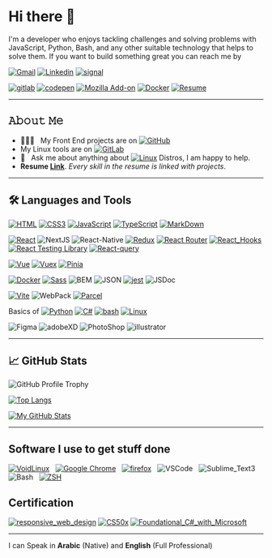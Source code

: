 # Hi there 👋

I'm a developer who enjoys tackling challenges and solving problems with JavaScript, Python, Bash, and any other suitable technology that helps to solve them.
If you want to build something great you can reach me by

[![Gmail](https://img.shields.io/badge/-mohamedhafezmansour@gmail.com-c14438?style=social&logo=Gmail)](mailto:mohamedhafezmansour@gmail.com)
[![Linkedin](https://img.shields.io/badge/-Mohamed_Hafez-blue?style=social&logo=Linkedin)](https://www.linkedin.com/in/M-Hafez22/)
[![signal](https://img.shields.io/badge/-+971544574336-3B76F1?style=social&logo=signal)](https://signal.me/#p/+971544574336)

[![gitlab](https://img.shields.io/badge/-Mohamed_Hafez-800080?style=for-the-badge&logo=gitlab)](https://gitlab.com/M-Hafez22)
[![codepen](https://img.shields.io/badge/-Mohamed_Hafez-111?style=for-the-badge&logoColor=white&logo=codepen)](https://codepen.io/M-Hafez)
[![Mozilla Add-on](https://img.shields.io/badge/-Mozilla_Add--on-20123A?style=for-the-badge&logoColor=8ff7f7&logo=firefox)](https://addons.mozilla.org/en-US/firefox/user/15251328/)
[![Docker](https://img.shields.io/badge/-Docker_Profile-2497EC?style=for-the-badge&logoColor=fff&logo=docker)](https://hub.docker.com/u/mohamedhafez)
[![Resume](https://img.shields.io/badge/-Resume-333?style=for-the-badge&logoColor=fff)](https://github.com/M-Hafez22/mohamed_hafez_resume/raw/master/Front-End-mohamed_hafez-resume.pdf)

---

## 𝙰𝚋𝚘𝚞𝚝 𝙼𝚎

- 👨🏻‍💻 &nbsp; My Front End projects are on  [![GitHub](https://img.shields.io/badge/-GitHub-000?logo=GitHub)](https://github.com/M-Hafez22?tab=repositories)
- My Linux tools are on  [![GitLab](https://img.shields.io/badge/-GitLab-330F63?&logo=GitLab)](https://gitlab.com/M-Hafez22)
- 💬 &nbsp; Ask me about anything about [![Linux](https://img.shields.io/badge/-Linux-111?&logo=Linux&logoColor=fff)](https://distrowatch.com/dwres.php?resource=popularity) Distros, I am happy to help.
- **Resume [Link](https://github.com/M-Hafez22/mohamed_hafez_resume/raw/master/mohamed_hafez_resume.pdf)**. *Every skill in the resume is linked with projects*.
<!-- - CSS on  [![CodePen](https://img.shields.io/badge/-CodePen-222?&logo=CodePen)](https://codepen.io/M-Hafez) -->

---

## 🛠️ Languages and Tools

[![HTML](https://img.shields.io/static/v1?labelColor=222&color=F36429&label=%20&message=HTML&logo=HTML5)](https://github.com/M-Hafez22?tab=repositories&type=&language=html)
[![CSS3](https://img.shields.io/static/v1?labelColor=222&color=2B64F0&logoColor=2B64F0&label=%20&message=CSS3&logo=CSS3)](https://github.com/M-Hafez22?tab=repositories&type=&language=css)
[![JavaScript](https://img.shields.io/static/v1?labelColor=222&color=F7E01D&label=%20&message=JavaScript&logo=JavaScript)](https://github.com/M-Hafez22?tab=repositories&q=&type=&language=javascript)
[![TypeScript](https://img.shields.io/static/v1?labelColor=222&color=blue&label=%20&message=TypeScript&logo=typescript)](https://github.com/M-Hafez22?tab=repositories&q=&type=&language=typescript)
[![MarkDown](https://img.shields.io/static/v1?labelColor=222&color=445A64&label=%20&message=MarkDown&logo=MarkDown)](https://github.com/M-Hafez22?tab=repositories&q=markdown&type=&language=)

[![React](https://img.shields.io/static/v1?message=React&logo=react&labelColor=222&color=1182c3&label=%20)](https://github.com/M-Hafez22?tab=repositories&q=react&type=&language=&sort=stargazers)
![NextJS](https://img.shields.io/static/v1?message=NextJS&logo=next.js&labelColor=222&color=1182c3&label=%20)
![React-Native](https://img.shields.io/static/v1?message=React-Native&logo=react&labelColor=222&color=1182c3&label=%20)
[![Redux](https://img.shields.io/static/v1?message=Redux&labelColor=222&color=1182c3&label=%20&logo=Redux)](https://github.com/M-Hafez22?tab=repositories&q=redux&type=public)
[![React Router](https://img.shields.io/static/v1?labelColor=222&color=1182c3&label=%20&message=React-Router&logo=ReactRouter)](https://github.com/M-Hafez22?tab=repositories&q=react-router&type=&language=&sort=stargazers)
[![React_Hooks](https://img.shields.io/static/v1?labelColor=222&color=1182c3&label=%20&message=React-Hooks&logo=React)](https://github.com/M-Hafez22?tab=repositories&q=react&type=&language=&sort=stargazers)
[![React Testing Library](https://img.shields.io/static/v1?labelColor=222&color=1182c3&label=%20&message=Testing-Library&logo=Testing-Library)](https://github.com/M-Hafez22?tab=repositories&q=react-testing-library&type=&language=&sort=stargazers)
[![React-query](https://img.shields.io/static/v1?labelColor=222&color=1182c3&label=%20&message=React-query&logo=React-query)](https://github.com/M-Hafez22?tab=repositories&q=react-query&type=&language=&sort=stargazers)

[![Vue](https://img.shields.io/static/v1?labelColor=222&color=41B782&label=%20&message=vue&logo=vue.js)](https://github.com/M-Hafez22?tab=repositories&q=vue&type=&language=&sort=)
[![Vuex](https://img.shields.io/static/v1?labelColor=222&color=41B782&label=%20&message=Vuex&logo=Vue.js)](https://github.com/M-Hafez22/islamic-prayer-times-vue)
[![Pinia](https://img.shields.io/static/v1?labelColor=222&color=41B782&label=%20&message=pinia&logo=vue.js)](https://github.com/M-Hafez22?tab=repositories&q=pinia&type=&language=&sort=)

[![Docker](https://img.shields.io/static/v1?labelColor=222&color=2599EE&label=%20&message=Docker&logo=Docker)](https://hub.docker.com/u/mohamedhafez)
[![Sass](https://img.shields.io/static/v1?labelColor=222&color=CD6799&label=%20&message=Sass&logo=Sass)](https://github.com/M-Hafez22?tab=repositories&q=sass)
![BEM](https://img.shields.io/static/v1?labelColor=222&color=555454&label=%20&message=BEM&logo=bem)
![JSON](https://img.shields.io/static/v1?labelColor=222&color=555454&label=%20&message=JSON&logo=JSON)
[![jest](https://img.shields.io/static/v1?labelColor=222&color=9C415D&logoColor=9C415D&label=%20&message=jest&logo=jest)](https://github.com/M-Hafez22?tab=repositories&q=jest)
![JSDoc](https://img.shields.io/static/v1?labelColor=222&color=41B782&label=%20&message=JSDoc&logo=JSDoc)

[![Vite](https://img.shields.io/static/v1?labelColor=222&color=9F5BFE&label=%20&message=vite&logo=vite)](https://github.com/M-Hafez22?tab=repositories&q=vite)
![WebPack](https://img.shields.io/static/v1?labelColor=222&color=93D7F8&label=%20&message=WebPack&logo=WebPack)
[![Parcel](https://img.shields.io/static/v1?labelColor=222&color=F1B97A&label=%20&message=parcel&logo=parcel)](https://github.com/M-Hafez22?tab=repositories&q=parcel-bundler)

Basics of
[![Python](https://img.shields.io/static/v1?style=for-the-badge&labelColor=222&color=3372A1&label=%20&message=Python&logo=Python)](https://github.com/M-Hafez22?tab=repositories&language=python)
[![C#](https://img.shields.io/static/v1?style=for-the-badge&labelColor=222&color=3372A1&label=%20&message=C-Sharp&logo=C-sharp)](https://www.freecodecamp.org/certification/fcc9389fd5d-e595-4d28-97ad-f06112465d89/foundational-c-sharp-with-microsoft)
[![bash](https://img.shields.io/static/v1?style=for-the-badge&labelColor=222&color=4EAA25&label=%20&message=Bash&logo=gnu-bash)](https://github.com/M-Hafez22?tab=repositories&language=shell)
[![Linux](https://img.shields.io/static/v1?style=for-the-badge&labelColor=111&color=4EAA25&label=&message=Linux-System&logoColor=fff&logo=linux)](https://github.com/M-Hafez22?tab=repositories&language=shell)

![Figma](https://img.shields.io/static/v1?labelColor=222&color=A259FE&label=%20&message=Figma&logo=Figma)
![adobeXD](https://img.shields.io/static/v1?labelColor=222&color=FF60F6&label=%20&message=adobeXD&logo=adobeXD)
![PhotoShop](https://img.shields.io/static/v1?labelColor=222&color=30A8FF&label=%20&message=PhotoShop&logo=AdobePhotoShop)
![illustrator](https://img.shields.io/static/v1?labelColor=222&color=FF7918&label=%20&message=illustrator&logo=Adobeillustrator)

---

## &#x1f4c8; GitHub Stats

![GitHub Profile Trophy](https://github-profile-trophy.vercel.app/?username=m-hafez22&theme=radical&no-frame=true&no-bg=true&row=1&column=7)

[![Top Langs](https://github-readme-stats.vercel.app/api/top-langs/?username=m-hafez22&theme=tokyonight&title_color=0797fa&text_color=0094bd&icon_color=00ffff&bg_color=061621&layout=compact&langs_count=200)](https://github.com/m-hafez22/github-readme-stats)

<!-- ![Mohamed Hafez's GitHub stats](https://github-readme-stats.vercel.app/api?username=m-hafez22&hide=issues,contribs&count_private=true&show_icons=true&theme=tokyonight&title_color=0797fa&text_color=c9cacc&icon_color=0094bd&bg_color=061621) -->

[![My GitHub Stats](https://awesome-github-stats.azurewebsites.net/user-stats/m-hafez22?cardType=level-alternate&theme=tokyonight&preferLogin=false)](https://git.io/awesome-stats-card)

---

## Software I use to get stuff done

[![VoidLinux](https://img.shields.io/badge/-Void_Linux-333?&logo=VoidLinux&style=for-the-badge)](https://Voidlinux.org/) &nbsp; [![Google Chrome](https://img.shields.io/badge/-Google_Chrome-333?&logo=google-chrome&style=for-the-badge)](https://brave.com/) &nbsp; [![firefox](https://img.shields.io/badge/-firefox-333?&logo=firefox&style=for-the-badge)](https://www.mozilla.org/en-US/firefox/new/) &nbsp; ![VSCode](https://img.shields.io/badge/-VSCode-333?&logo=VisualStudioCode&style=for-the-badge) &nbsp; ![Sublime_Text3](https://img.shields.io/badge/-Sublime_Text3-333?&logo=Sublime-Text&style=for-the-badge)  &nbsp; ![Bash](https://img.shields.io/badge/-Bash-333?&logo=gnu-bash&style=for-the-badge)  &nbsp; [![ZSH](https://img.shields.io/badge/-ZSH-333?&logo=zsh-gnu&style=for-the-badge)](https://github.com/romkatv/powerlevel10k)

## Certification

[![responsive_web_design](https://img.shields.io/badge/-responsive_web_design-02632c?&logo=FreeCodeCamp&logoColor=001b36&style=for-the-badge)](https://www.freecodecamp.org/certification/fcc9389fd5d-e595-4d28-97ad-f06112465d89/responsive-web-design)
[![CS50x](https://img.shields.io/badge/-CS50x-02632c?&logo=edx&logoColor=001b36&style=for-the-badge)](https://certificates.cs50.io/ba4dc109-c323-45ff-87c7-9dba25972663.pdf?size=letter)
[![Foundational_C#_with_Microsoft](https://img.shields.io/badge/-Foundational_C_Sharp_with_Microsoft-02632c?&logo=microsoft&logoColor=001b36&style=for-the-badge)](https://www.freecodecamp.org/certification/fcc9389fd5d-e595-4d28-97ad-f06112465d89/foundational-c-sharp-with-microsoft)
<!-- OSs I love:
[![Debian](https://img.shields.io/badge/-Debian-333?&logo=Debian&logoColor=red)](https://www.debian.org/)
[![OpenSUSE](https://img.shields.io/badge/-OpenSUSE-333?&logo=OpenSUSE)](https://www.opensuse.org/)
[![Fedora](https://img.shields.io/badge/-Fedora-333?&logo=Fedora)](https://getfedora.org/)
[![ArchLinux](https://img.shields.io/badge/-ArchLinux-333?&logo=ArchLinux)](https://archlinux.org/)
[![VoidLinux](https://img.shields.io/badge/-Void_Linux-333?&logo=Void-linux)](https://voidlinux.org/)
[![MXLinux](https://img.shields.io/badge/-MXLinux-333?&logo=MXLinux)](https://mxlinux.org/)
[![FreeBSD](https://img.shields.io/badge/-FreeBSD-333?&logo=FreeBSD)](https://www.freebsd.org/) -->

---

I can Speak in **Arabic** (Native) and **English** (Full Professional)
